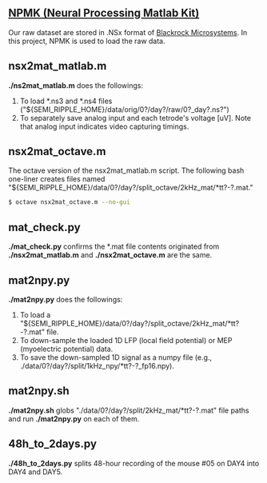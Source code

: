## [NPMK (Neural Processing Matlab Kit)](https://github.com/BlackrockMicrosystems/NPMK)
Our raw dataset are stored in .NSx format of [Blackrock Microsystems](https://www.blackrockmicro.com/). In this project, NPMK is used to load the raw data.


## nsx2mat_matlab.m
**./ns2mat_matlab.m** does the followings:
1. To load *.ns3 and *.ns4 files ("${SEMI_RIPPLE_HOME}/data/orig/0?/day?/raw/0?_day?.ns?")
2. To separately save analog input and each tetrode's voltage [uV]. Note that analog input indicates video capturing timings.


## nsx2mat_octave.m
The octave version of the nsx2mat_matlab.m script. The following bash one-liner creates files named "${SEMI_RIPPLE_HOME}/data/0?/day?/split_octave/2kHz_mat/*tt?-?.mat."
``` bash
$ octave nsx2mat_octave.m --no-gui
```

## mat_check.py
**./mat_check.py** confirms the *.mat file contents originated from **./nsx2mat_matlab.m** and **./nsx2mat_octave.m** are the same.


## mat2npy.py
**./mat2npy.py** does the followings:
1. To load a "${SEMI_RIPPLE_HOME}/data/0?/day?/split_octave/2kHz_mat/*tt?-?.mat" file.
2. To down-sample the loaded 1D LFP (local field potential) or MEP (myoelectric potential) data.
3. To save the down-sampled 1D signal as a numpy file (e.g., ./data/0?/day?/split/1kHz_npy/*tt?-?_fp16.npy).


## mat2npy.sh
**./mat2npy.sh** globs "./data/0?/day?/split/2kHz_mat/*tt?-?.mat" file paths and run **./mat2npy.py** on each of them.


## 48h_to_2days.py
**./48h_to_2days.py** splits 48-hour recording of the mouse #05 on DAY4 into DAY4 and DAY5.

